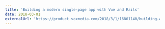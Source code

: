 ```yaml
---
title: 'Building a modern single-page app with Vue and Rails'
date: 2018-03-01
externalUrl: 'https://product.voxmedia.com/2018/3/1/16801140/building-a-modern-single-page-app-with-vue-and-rails'
---
```

